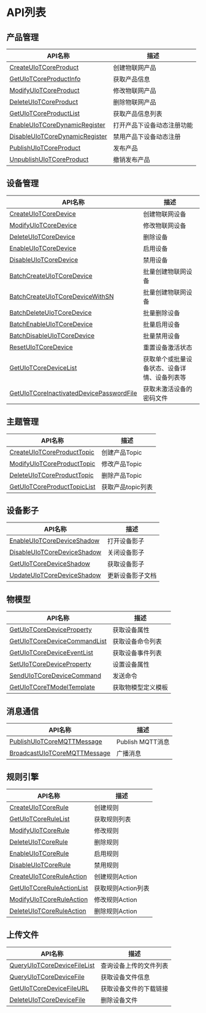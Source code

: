 # API列表

## 产品管理

|API名称 | 描述|
|---|---|
|[CreateUIoTCoreProduct](uiot-core/api_guide/productmgmtapi#CreateUIoTCoreProduct) | 创建物联网产品|
|[GetUIoTCoreProductInfo](uiot-core/api_guide/productmgmtapi#GetUIoTCoreProductInfo) | 获取产品信息|
|[ModifyUIoTCoreProduct](uiot-core/api_guide/productmgmtapi#ModifyUIoTCoreProduct) | 修改物联网产品|
|[DeleteUIoTCoreProduct](uiot-core/api_guide/productmgmtapi#DeleteUIoTCoreProduct) | 删除物联网产品|
|[GetUIoTCoreProductList](uiot-core/api_guide/productmgmtapi#GetUIoTCoreProductList) | 获取产品信息列表|
|[EnableUIoTCoreDynamicRegister](uiot-core/api_guide/productmgmtapi#EnableUIoTCoreDynamicRegister) | 打开产品下设备动态注册功能|
|[DisableUIoTCoreDynamicRegister](uiot-core/api_guide/productmgmtapi#DisableUIoTCoreDynamicRegister) | 禁用产品下设备动态注册|
|[PublishUIoTCoreProduct](uiot-core/api_guide/productmgmtapi#PublishUIoTCoreProduct) | 发布产品|
|[UnpublishUIoTCoreProduct](uiot-core/api_guide/productmgmtapi#UnpublishUIoTCoreProduct) | 撤销发布产品|



## 设备管理
|API名称 | 描述|
|---|---|
|[CreateUIoTCoreDevice](uiot-core/api_guide/devicemgmtapi#CreateUIoTCoreDevice) | 创建物联网设备|
|[ModifyUIoTCoreDevice](uiot-core/api_guide/devicemgmtapi#ModifyUIoTCoreDevice) | 修改物联网设备|
|[DeleteUIoTCoreDevice](uiot-core/api_guide/devicemgmtapi#DeleteUIoTCoreDevice) | 删除设备|
|[EnableUIoTCoreDevice](uiot-core/api_guide/devicemgmtapi#EnableUIoTCoreDevice) | 启用设备|
|[DisableUIoTCoreDevice](uiot-core/api_guide/devicemgmtapi#DisableUIoTCoreDevice) | 禁用设备|
|[BatchCreateUIoTCoreDevice](uiot-core/api_guide/devicemgmtapi#BatchCreateUIoTCoreDevice) | 批量创建物联网设备|
|[BatchCreateUIoTCoreDeviceWithSN](uiot-core/api_guide/devicemgmtapi#BatchCreateUIoTCoreDeviceWithSN) | 批量创建物联网设备|
|[BatchDeleteUIoTCoreDevice](uiot-core/api_guide/devicemgmtapi#BatchDeleteUIoTCoreDevice) | 批量删除设备|
|[BatchEnableUIoTCoreDevice](uiot-core/api_guide/devicemgmtapi#BatchEnableUIoTCoreDevice) | 批量启用设备|
|[BatchDisableUIoTCoreDevice](uiot-core/api_guide/devicemgmtapi#BatchDisableUIoTCoreDevice) | 批量禁用设备|
|[ResetUIoTCoreDevice](uiot-core/api_guide/devicemgmtapi#ResetUIoTCoreDevice)|重置设备激活状态|
|[GetUIoTCoreDeviceList](uiot-core/api_guide/devicemgmtapi#GetUIoTCoreDeviceList) | 获取单个或批量设备状态、设备详情、设备列表等|
|[GetUIoTCoreInactivatedDevicePasswordFile](uiot-core/api_guide/devicemgmtapi#GetUIoTCoreInactivatedDevicePasswordFile) | 获取未激活设备的密码文件|


## 主题管理

|API名称 | 描述|
|---|---|
|[CreateUIoTCoreProductTopic](uiot-core/api_guide/topicmgmt#CreateUIoTCoreProductTopic) | 创建产品Topic|
|[ModifyUIoTCoreProductTopic](uiot-core/api_guide/topicmgmt#ModifyUIoTCoreProductTopic) | 修改产品Topic|
|[DeleteUIoTCoreProductTopic](uiot-core/api_guide/topicmgmt#DeleteUIoTCoreProductTopic) | 删除产品Topic|
|[GetUIoTCoreProductTopicList](uiot-core/api_guide/topicmgmt#GetUIoTCoreProductTopicList) | 获取产品topic列表|


## 设备影子

|API名称 | 描述|
|---|---|
|[EnableUIoTCoreDeviceShadow](uiot-core/api_guide/deviceshadowmgmtapi#EnableUIoTCoreDeviceShadow) | 打开设备影子|
|[DisableUIoTCoreDeviceShadow](uiot-core/api_guide/deviceshadowmgmtapi#DisableUIoTCoreDeviceShadow) | 关闭设备影子|
|[GetUIoTCoreDeviceShadow](uiot-core/api_guide/deviceshadowmgmtapi#GetUIoTCoreDeviceShadow) | 获取设备影子|
|[UpdateUIoTCoreDeviceShadow](uiot-core/api_guide/deviceshadowmgmtapi#UpdateUIoTCoreDeviceShadow) | 更新设备影子文档|


## 物模型

|API名称 | 描述|
|---|---|
|[GetUIoTCoreDeviceProperty](uiot-core/api_guide/tingmodemgmtapi#GetUIoTCoreDeviceProperty) | 获取设备属性|
|[GetUIoTCoreDeviceCommandList](uiot-core/api_guide/tingmodemgmtapi#GetUIoTCoreDeviceCommandList) | 获取设备命令列表|
|[GetUIoTCoreDeviceEventList](uiot-core/api_guide/tingmodemgmtapi#GetUIoTCoreDeviceEventList) | 获取设备事件列表|
|[SetUIoTCoreDeviceProperty](uiot-core/api_guide/tingmodemgmtapi#SetUIoTCoreDeviceProperty) | 设置设备属性|
|[SendUIoTCoreDeviceCommand](uiot-core/api_guide/tingmodemgmtapi#SendUIoTCoreDeviceCommand) | 发送命令|
|[GetUIoTCoreTModelTemplate](uiot-core/api_guide/tingmodemgmtapi#GetUIoTCoreTModelTemplate) | 获取物模型定义模板|


## 消息通信

|API名称 | 描述|
|---|---|
|[PublishUIoTCoreMQTTMessage](uiot-core/api_guide/messagemgmtapi#PublishUIoTCoreMQTTMessage) | Publish MQTT消息|
|[BroadcastUIoTCoreMQTTMessage](uiot-core/api_guide/messagemgmtapi#BroadcastUIoTCoreMQTTMessage) | 广播消息|

## 规则引擎

|API名称 | 描述|
|---|---|
|[CreateUIoTCoreRule](uiot-core/api_guide/ruleeneinmgmt#CreateUIoTCoreRule) | 创建规则|
|[GetUIoTCoreRuleList](uiot-core/api_guide/ruleeneinmgmt#GetUIoTCoreRuleList) | 获取规则列表|
|[ModifyUIoTCoreRule](uiot-core/api_guide/ruleeneinmgmt#ModifyUIoTCoreRule) | 修改规则|
|[DeleteUIoTCoreRule](uiot-core/api_guide/ruleeneinmgmt#DeleteUIoTCoreRule) | 删除规则|
|[EnableUIoTCoreRule](uiot-core/api_guide/ruleeneinmgmt#EnableUIoTCoreRule) | 启用规则|
|[DisableUIoTCoreRule](uiot-core/api_guide/ruleeneinmgmt#DisableUIoTCoreRule) | 禁用规则|
|[CreateUIoTCoreRuleAction](uiot-core/api_guide/ruleeneinmgmt#CreateUIoTCoreRuleAction) | 创建规则Action|
|[GetUIoTCoreRuleActionList](uiot-core/api_guide/ruleeneinmgmt#GetUIoTCoreRuleActionList) | 获取规则Action列表|
|[ModifyUIoTCoreRuleAction](uiot-core/api_guide/ruleeneinmgmt#ModifyUIoTCoreRuleAction) | 修改规则Action|
|[DeleteUIoTCoreRuleAction](uiot-core/api_guide/ruleeneinmgmt#DeleteUIoTCoreRuleAction) | 删除规则Action|


## 上传文件

|API名称 | 描述|
|---|---|
|[QueryUIoTCoreDeviceFileList](uiot-core/api_guide/uploadfile#QueryUIoTCoreDeviceFileList) | 查询设备上传的文件列表|
|[QueryUIoTCoreDeviceFile](uiot-core/api_guide/uploadfile#QueryUIoTCoreDeviceFile) |获取设备文件信息|
|[GetUIoTCoreDeviceFileURL](uiot-core/api_guide/uploadfile#GetUIoTCoreDeviceFileURL) | 获取设备文件的下载链接|
|[DeleteUIoTCoreDeviceFile](uiot-core/api_guide/uploadfile#DeleteUIoTCoreDeviceFile) | 删除设备文件|

